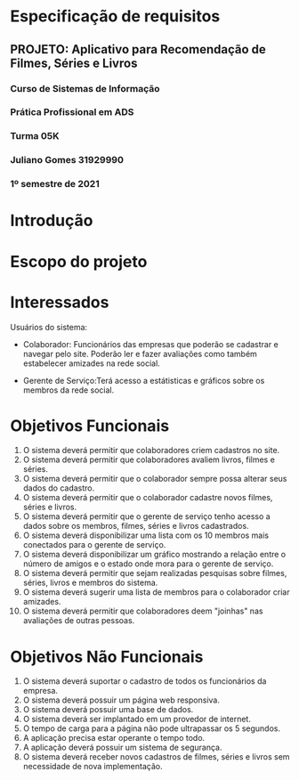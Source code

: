 # Especificação de requisitos
## PROJETO: Aplicativo para Recomendação de Filmes, Séries e Livros
### Curso de Sistemas de Informação
### Prática Profissional em ADS
### Turma 05K
### Juliano Gomes 31929990
### 1º semestre de 2021

# Introdução
# Escopo do projeto
# Interessados
Usuários do sistema:

* Colaborador: Funcionários das empresas que poderão se cadastrar e navegar pelo site. Poderão ler e fazer avaliações como também estabelecer amizades na rede social.

* Gerente de Serviço:Terá acesso a estátisticas e gráficos sobre os membros da rede social.


# Objetivos Funcionais
1. O sistema deverá permitir que colaboradores criem cadastros no site.
2. O sistema deverá permitir que colaboradores avaliem livros, filmes e séries.
3. O sistema deverá permitir que o colaborador sempre possa alterar seus dados do cadastro.
4. O sistema deverá permitir que o colaborador cadastre novos filmes, séries e livros.
5. O sistema deverá permitir que o gerente de serviço tenho acesso a dados sobre os membros, filmes, séries e livros cadastrados.
6. O sistema deverá disponibilizar uma lista com os 10 membros mais conectados para o gerente de serviço.
7. O sistema deverá disponibilizar um gráfico mostrando a relação entre o número de amigos e o estado onde mora para o gerente de serviço.
8. O sistema deverá permitir que sejam realizadas pesquisas sobre filmes, séries, livros e membros do sistema.
9. O sistema deverá sugerir uma lista de membros para o colaborador criar amizades.
10. O sistema deverá permitir que colaboradores deem "joinhas" nas avaliações de outras pessoas.

# Objetivos Não Funcionais
1. O sistema deverá suportar o cadastro de todos os funcionários da empresa.
2. O sistema deverá possuir um página web responsiva.
3. O sistema deverá possuir uma base de dados.
4. O sistema deverá ser implantado em um provedor de internet.
5. O tempo de carga para a página não pode ultrapassar os 5 segundos.
6. A aplicação precisa estar operante o tempo todo.
7. A aplicação deverá possuir um sistema de segurança.
8. O sistema deverá receber novos cadastros de filmes, séries e livros sem necessidade de nova implementação.
